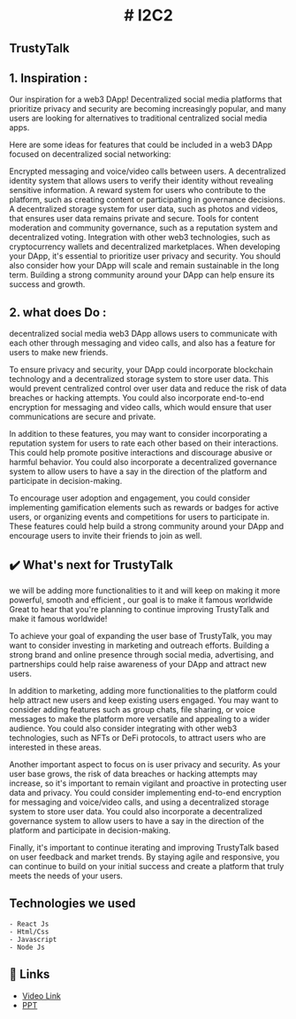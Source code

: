 <h1 align="center">
# I2C2
</h1>

<h2>
 TrustyTalk
</h2>

## 1. Inspiration :
Our inspiration for a web3 DApp! Decentralized social media platforms that prioritize privacy and security are becoming increasingly popular, and many users are looking for alternatives to traditional centralized social media apps.

Here are some ideas for features that could be included in a web3 DApp focused on decentralized social networking:

Encrypted messaging and voice/video calls between users.
A decentralized identity system that allows users to verify their identity without revealing sensitive information.
A reward system for users who contribute to the platform, such as creating content or participating in governance decisions.
A decentralized storage system for user data, such as photos and videos, that ensures user data remains private and secure.
Tools for content moderation and community governance, such as a reputation system and decentralized voting.
Integration with other web3 technologies, such as cryptocurrency wallets and decentralized marketplaces.
When developing your DApp, it's essential to prioritize user privacy and security. You should also consider how your DApp will scale and remain sustainable in the long term. Building a strong community around your DApp can help ensure its success and growth.


## 2. what does Do : 
decentralized social media web3 DApp allows users to communicate with each other through messaging and video calls, and also has a feature for users to make new friends.

To ensure privacy and security, your DApp could incorporate blockchain technology and a decentralized storage system to store user data. This would prevent centralized control over user data and reduce the risk of data breaches or hacking attempts. You could also incorporate end-to-end encryption for messaging and video calls, which would ensure that user communications are secure and private.

In addition to these features, you may want to consider incorporating a reputation system for users to rate each other based on their interactions. This could help promote positive interactions and discourage abusive or harmful behavior. You could also incorporate a decentralized governance system to allow users to have a say in the direction of the platform and participate in decision-making.

To encourage user adoption and engagement, you could consider implementing gamification elements such as rewards or badges for active users, or organizing events and competitions for users to participate in. These features could help build a strong community around your DApp and encourage users to invite their friends to join as well.


## ✔️ What's next for TrustyTalk
we will be adding more functionalities to it and will keep on making it more powerful, smooth and efficient , our goal is to make it famous worldwide
Great to hear that you're planning to continue improving TrustyTalk and make it famous worldwide!

To achieve your goal of expanding the user base of TrustyTalk, you may want to consider investing in marketing and outreach efforts. Building a strong brand and online presence through social media, advertising, and partnerships could help raise awareness of your DApp and attract new users.

In addition to marketing, adding more functionalities to the platform could help attract new users and keep existing users engaged. You may want to consider adding features such as group chats, file sharing, or voice messages to make the platform more versatile and appealing to a wider audience. You could also consider integrating with other web3 technologies, such as NFTs or DeFi protocols, to attract users who are interested in these areas.

Another important aspect to focus on is user privacy and security. As your user base grows, the risk of data breaches or hacking attempts may increase, so it's important to remain vigilant and proactive in protecting user data and privacy. You could consider implementing end-to-end encryption for messaging and voice/video calls, and using a decentralized storage system to store user data. You could also incorporate a decentralized governance system to allow users to have a say in the direction of the platform and participate in decision-making.

Finally, it's important to continue iterating and improving TrustyTalk based on user feedback and market trends. By staying agile and responsive, you can continue to build on your initial success and create a platform that truly meets the needs of your users.

## Technologies we used
~~~~
- React Js
- Html/Css
- Javascript
- Node Js
~~~~

## 🔗 Links
- [Video Link]()
- [PPT]()

